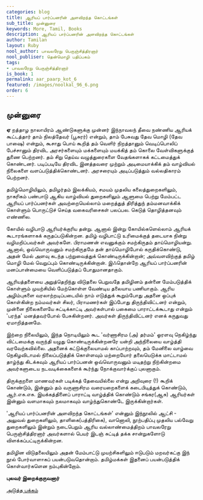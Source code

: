 ```yaml
---
categories: blog
title: ஆரியப் பார்ப்பனரின் அளவிறந்த கொட்டங்கள்
sub_title: முன்னுரை
keywords: More, Tamil, Books
description: ஆரியப் பார்ப்பனரின் அளவிறந்த கொட்டங்கள்
author: Tamilan
layout: Ruby
nool_author: பாவலரேறு பெருஞ்சித்திரனார்
nool_publiser: தென்மொழி பதிப்பகம்
tags: 
- பாவலரேறு பெருஞ்சித்திரனார்
is_book: 1
permalink: aar_paarp_kot_6
featured: /images/noolkal_96_6.png
order: 6
---
```



## முன்னுரை

**ஏ** றத்தாழ நாலாயிரம் ஆண்டுகளுக்கு முன்னர் இந்நாவலந் தீவை நண்ணிய ஆரியக் கூட்டத்தார் தாம் நிலத்தேவர் (பூசுரர்) என்றும், தாம் பேசுவது தேவ மொழி (தேவ பாஷை) என்றும், கூசாது பொய் கூறித் தம் வெளிர் நிறத்தானும் வெடிப்பொலிப் பேச்சானும் திரவிட அரசர்களையும் மக்களையும் மயக்கித் தம் கொலை வேள்விகளுக்குத் துணை பெற்றனர். தம் சிறு தெய்வ வழுத்துரைகளை வேதங்களாகக் கட்டமைத்துக் கொண்டனர். படிப்படியே திரவிட இனத்தவரை முற்றும் அடிமையாக்கிக் தம் வாழ்வியல் நிலைகளை வளப்படுத்திக்கொண்டனர். அரசரையும் அடிப்படுத்தும் வல்லதிகாரம் பெற்றனர்.

தமிழ்மொழியிலும், தமிழர்தம் இலக்கியம், சமயம் முதலிய கலைத்துறைகளிலும், நாகரிகம் பண்பாடு ஆகிய வாழ்வியல் துறைகளிலும் ஆளுமை பெற்று மேம்பட்ட ஆரியப் பார்ப்பனர்கள் அவற்றையெல்லாம் மறைத்துத் திரித்துந் தம்மனவாக்கிக் கொள்ளும் பொருட்டுச் செய்த வகைவரிசைகள் பலப்பல. கெடுத் தொழித்தனவும் எண்ணில.

கோயில் வழிபாடு ஆரியர்க்குரிய தன்று. ஆனால் இன்று கோயில்களெல்லாம் ஆரியக் கூடாரங்களாகக் கருதப்படுகின்றன. தமிழ் வழிபாட்டு உரிமைக்குத் தடையாக நின்று வழிமறிப்பவர்கள் அவர்களே. பிராமணன் எவனுக்கும் சமற்கிருதம் தாய்மொழியன்று. ஆனால், ஒவ்வொருவனும் சமற்கிருதமே தன் தாய்மொழிபோல் கருதிக்கொண்டு, அதன் மேல் அளவு கடந்த பற்றுவைத்துக் கொண்டிருக்கின்றான்; அவ்வளவிற்குத் தமிழ் மொழி மேல் வெறுப்பும் கொண்டிருக்கின்றான். இஃதொன்றே ஆரியப் பார்ப்பனரின் மனப்பான்மையை வெளிப்படுத்தப் போதுமானதாகும்.

ஆரியத்தளையை அறுத்தெறிந்து விடுதலை பெறுவதே தமிழினம் தன்னை மேம்படுத்திக் கொள்ளும் முயற்சியில் மேற்கொள்ள வேண்டிய தலையாய பணியாகும். ஆரிய அழிம்புகளை வரலாற்றடிப்படையில் நாம் எடுத்துக் கூறும்போது அதனை ஒப்புக் கொள்கின்ற நம்மவர்கள் சிலர், பிராமணர்கள் இப்போது திருந்திவிட்டனர் என்றும், முன்னை ﻿நிலைகளையே சுட்டிக்காட்டி அவர்கள்பால் பகைமை பாராட்டக்கூடாது என்றும் 'பரந்த' மனத்தவர்போல் பேசுகின்றனர். அவர்கள் திருந்திவிட்டனர் எனக் கருதுவது ஏமாறித்தனமே.

இற்றை நிலையிலும், இந்த நொடியிலும் கூட 'வர்ணாசிரம (அ) தர்மம்' ஓரளவு நெகிழ்ந்து விட்டமைக்கு வருந்தி யழுது கொண்டிருக்கின்றனரே யன்றி அந்நிலையை வாழ்த்தி வரவேற்கவில்லை. அதனைக் கட்டுக்குலையாமல் காப்பாற்றவும், தம் மேனிலை வாழ்வை நெகிழவிடாமல் நிலைப்படுத்திக் கொள்ளவும் மற்றையோர் தலையெடுக்க மாட்டாமல் தாழ்ந்து கிடக்கவும் ஆரியப் பார்ப்பனன் ஒவ்வொருவனும் மடிதற்று நிற்கின்றமை அவர்களுடைய நடவடிக்கைகளைக் கூர்ந்து நோக்குவார்க்குப் புலனாகும்.

திருக்குறளை மாணவர்கள் படிக்கத் தேவையில்லை என்று அறிவுரை (!) கூறிக் கொண்டும், இன்னும் தம் வருணாசிரம வரையறைகளைக் கடைபிடித்துக் கொண்டும், ஆர்.எசு.எசு. இயக்கத்தினைப் பாராட்டி வாழ்த்திக் கொண்டும் சங்கர(ஆசு) ஆரியர்கள் இன்னும் வளமாகவும் நலமாகவும் வாழ்ந்துகொண்டே இருக்கின்றார்கள்.

'ஆரியப் பார்ப்பனரின் அளவிறந்த கொட்டங்கள்' என்னும் இந்நூலில் ஆட்சி - அலுவல் துறைகளிலும், தாளிகை(பத்திரிகை), வானொலி, நூற்பதிப்பு முதலிய பல்வேறு துறைகளிலும் இன்றும் நடைபெறும் ஆரிய வல்லாண்மைத்திறம் பாவலரேறு பெருஞ்சித்திரனார் அவர்களால் பெயர் இடஞ் சுட்டித் தக்க சான்றுகளோடு விளக்கப்பட்டிருக்கின்றன.

தமிழின விடுதலையிலும் அதன் மேம்பாட்டு முயற்சிகளிலும் ஈடுபடும் மறவர்கட்கு இந் நூல் போர்வாளாகப் பயன்படுவதொன்றாம். தமிழ்மக்கள் இதனைப் பயன்படுத்திக் கொள்வார்களென நம்புகின்றோம்.

**புலவர் இறைக்குருவனார்**

[அடுத்த பக்கம்](aar_paarp_kot_7)